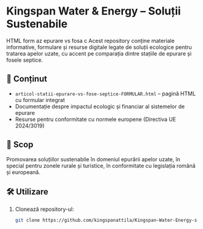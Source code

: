 # Kingspan Water & Energy – Soluții Sustenabile
HTML form az epurare vs fosa c
Acest repository conține materiale informative, formulare și resurse digitale legate de soluții ecologice pentru tratarea apelor uzate, cu accent pe comparația dintre stațiile de epurare și fosele septice.

## 📘 Conținut

- `articol-statii-epurare-vs-fose-septice-FORMULAR.html` – pagină HTML cu formular integrat
- Documentație despre impactul ecologic și financiar al sistemelor de epurare
- Resurse pentru conformitate cu normele europene (Directiva UE 2024/3019)

## 🎯 Scop

Promovarea soluțiilor sustenabile în domeniul epurării apelor uzate, în special pentru zonele rurale și turistice, în conformitate cu legislația română și europeană.

## 🛠️ Utilizare

1. Clonează repository-ul:
   ```bash
   git clone https://github.com/kingspanattila/Kingspan-Water-Energy-solu-ii-sustenabile.git
